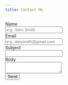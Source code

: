 ```yaml
---
title: Contact Me
---
```

<form action=" https://formsubmit.co/59c3eb62533eb087ec7d7e82f6406d65 " method="POST">
    <div class="field">
        <label class="label">Name</label>
        <div class="control">
            <input class="input" required name="name" type="text" placeholder="e.g. John Smith">
        </div>
    </div>
    <div class="field">
        <label class="label">Email</label>
        <div class="control">
            <input class="input" required name="email" type="email" placeholder="e.g. alexsmith@gmail.com">
            <input type="hidden" name="_replyto">
        </div>
    </div>
    <div class="field">
        <label class="label">Subject</label>
        <div class="control">
            <input class="input" required name="_subject" type="text">
        </div>
    </div>
    <div class="field">
        <label class="label">Body</label>
        <div class="control">
            <textarea class="textarea" required name="body"></textarea>
        </div>
    </div>
    <div class="field">
        <div class="control">
            <button class="button is-link" type="submit">Send</button>
        </div>
    </div>
</form>